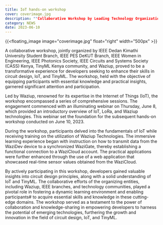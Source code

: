 ```yaml
---
title: IoT hands-on workshop
cover: coverimage.jpg
description: ""Collaborative Workshop by Leading Technology Organizations Empowers Developers in Circuit Design, IoT, and TinyML""
category: NEWS
date: 2023-06-10
---
```


<!-- ![image](cover.webp) -->
{{<floating_image image="coverimage.jpg" float="right" width="500px" >}}

A collaborative workshop, jointly organized by IEEE Dedan Kimathi University Student Branch, IEEE PES DeKUT Branch, IEEE Women in Engineering, IEEE Photonics Society, IEEE Circuits and Systems Society (CASS) Kenya, 
TinyML Kenya community, and Waziup, proved to be a transformative experience for developers seeking to enhance their skills in circuit design, IoT, and TinyML. 
The workshop, held with the objective of equipping participants with essential knowledge and practical insights, garnered significant attention and participation.


Led by Waziup, renowned for its expertise in the Internet of Things (IoT), the workshop encompassed a series of comprehensive sessions. The engagement commenced with an illuminating webinar on Thursday, June 8,
which provided an introductory overview of IoT, LoRa, and Waziup technologies. This webinar set the foundation for the subsequent hands-on workshop conducted on June 10, 2023.


During the workshop, participants delved into the fundamentals of IoT while receiving training on the utilization of Waziup Technologies. The immersive learning experience began with instruction on how to transmit data
from the WaziDev device to a synchronized WaziGate, thereby establishing a functional connection to a WaziCloud account. The practical applications were further enhanced through the use of a web application that showcased 
real-time sensor values obtained from the WaziCloud.


By actively participating in this workshop, developers gained valuable insights into circuit design principles, along with a solid understanding of IoT and TinyML.
The collaborative efforts of the organizing entities, including Waziup, IEEE branches, and technology communities, played a pivotal role in fostering a dynamic learning environment and enabling participants#
to acquire essential skills and knowledge in these cutting-edge domains. The workshop served as a testament to the power of collaboration and knowledge-sharing in empowering developers to harness the potential 
of emerging technologies, furthering the growth and innovation in the field of circuit design, IoT, and TinyML.
